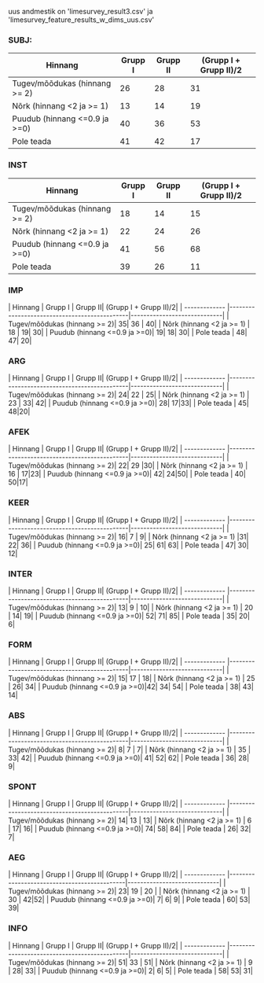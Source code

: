 uus andmestik on 'limesurvey_result3.csv' ja 'limesurvey_feature_results_w_dims_uus.csv'



### SUBJ:

| Hinnang | Grupp I | Grupp II | (Grupp I + Grupp II)/2|
| ------------- |-------------------|-------------------|--|
| Tugev/mõõdukas (hinnang >= 2)| 26| 28 |31 |
| Nõrk (hinnang <2 ja >= 1) | 13 | 14| 19|
| Puudub (hinnang <=0.9 ja >=0)| 40| 36| 53|
| Pole teada   | 41| 42| 17|



### INST

| Hinnang | Grupp I | Grupp II| (Grupp I + Grupp II)/2|
| ------------- |----------|----------|--|
| Tugev/mõõdukas (hinnang >= 2)| 18| 14 | 15 |
| Nõrk (hinnang <2 ja >= 1) | 22 | 24| 26|
| Puudub (hinnang <=0.9 ja >=0)| 41| 56| 68 |
| Pole teada   | 39| 26| 11 |


### IMP

| Hinnang | Grupp I | Grupp II| (Grupp I + Grupp II)/2|
| ------------- |----------------------------------------------|-----------------------------|
| Tugev/mõõdukas (hinnang >= 2)| 35| 36 | 40|
| Nõrk (hinnang <2 ja >= 1) | 18 | 19| 30|
| Puudub (hinnang <=0.9 ja >=0)| 19| 18| 30|
| Pole teada   | 48| 47| 20|

### ARG

| Hinnang | Grupp I | Grupp II| (Grupp I + Grupp II)/2|
| ------------- |----------------------------------------------|-----------------------------|
| Tugev/mõõdukas (hinnang >= 2)| 24| 22 | 25|
| Nõrk (hinnang <2 ja >= 1) | 23 | 33| 42|
| Puudub (hinnang <=0.9 ja >=0)| 28| 17|33|
| Pole teada   | 45| 48|20|

### AFEK

| Hinnang | Grupp I | Grupp II| (Grupp I + Grupp II)/2|
| ------------- |----------------------------------------------|-----------------------------|
| Tugev/mõõdukas (hinnang >= 2)| 22| 29 |30|
| Nõrk (hinnang <2 ja >= 1) | 16 | 17|23|
| Puudub (hinnang <=0.9 ja >=0)| 42| 24|50|
| Pole teada   | 40| 50|17|

### KEER

| Hinnang | Grupp I | Grupp II| (Grupp I + Grupp II)/2|
| ------------- |----------------------------------------------|-----------------------------|
| Tugev/mõõdukas (hinnang >= 2)| 16| 7 | 9|
| Nõrk (hinnang <2 ja >= 1) |31| 22| 36|
| Puudub (hinnang <=0.9 ja >=0)| 25| 61| 63|
| Pole teada   | 47| 30| 12|


### INTER

| Hinnang | Grupp I | Grupp II| (Grupp I + Grupp II)/2|
| ------------- |----------------------------------------------|-----------------------------|
| Tugev/mõõdukas (hinnang >= 2)| 13| 9 | 10|
| Nõrk (hinnang <2 ja >= 1) | 20 | 14| 19|
| Puudub (hinnang <=0.9 ja >=0)| 52| 71| 85|
| Pole teada   | 35| 20| 6|

### FORM

| Hinnang | Grupp I | Grupp II| (Grupp I + Grupp II)/2|
| ------------- |----------------------------------------------|-----------------------------|
| Tugev/mõõdukas (hinnang >= 2)| 15| 17 | 18|
| Nõrk (hinnang <2 ja >= 1) | 25 | 26| 34|
| Puudub (hinnang <=0.9 ja >=0)|42| 34| 54|
| Pole teada   | 38| 43| 14|



### ABS

| Hinnang | Grupp I | Grupp II| (Grupp I + Grupp II)/2|
| ------------- |----------------------------------------------|-----------------------------|
| Tugev/mõõdukas (hinnang >= 2)| 8| 7 | 7|
| Nõrk (hinnang <2 ja >= 1) | 35 | 33| 42|
| Puudub (hinnang <=0.9 ja >=0)| 41| 52| 62|
| Pole teada   | 36| 28| 9|



### SPONT

| Hinnang | Grupp I | Grupp II| (Grupp I + Grupp II)/2|
| ------------- |----------------------------------------------|-----------------------------|
| Tugev/mõõdukas (hinnang >= 2)| 14| 13 | 13|
| Nõrk (hinnang <2 ja >= 1) | 6 | 17| 16|
| Puudub (hinnang <=0.9 ja >=0)| 74| 58| 84|
| Pole teada   | 26| 32| 7|


### AEG

| Hinnang | Grupp I | Grupp II| (Grupp I + Grupp II)/2|
| ------------- |---------------------------------------------|-----------------------------|
| Tugev/mõõdukas (hinnang >= 2)| 23| 19 | 20 |
| Nõrk (hinnang <2 ja >= 1) | 30 | 42|52|
| Puudub (hinnang <=0.9 ja >=0)| 7| 6| 9|
| Pole teada   | 60| 53| 39|


### INFO

| Hinnang | Grupp I | Grupp II| (Grupp I + Grupp II)/2|
| ------------- |----------------------------------------------|-----------------------------|
| Tugev/mõõdukas (hinnang >= 2)| 51| 33 | 51|
| Nõrk (hinnang <2 ja >= 1) | 9 | 28| 33|
| Puudub (hinnang <=0.9 ja >=0)| 2| 6| 5|
| Pole teada   | 58| 53| 31|
